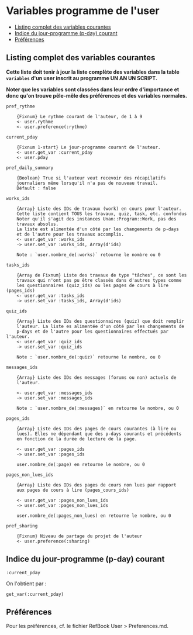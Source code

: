# Variables programme de l'user

* [Listing complet des variables courantes](#listingcompletdesvariables)
* [Indice du jour-programme (p-day) courant](#jourprogrammecourant)
* [Préférences](#lespreferences)


<a name='listingcompletdesvariables'></a>

## Listing complet des variables courantes

**Cette liste doit tenir à jour la liste complète des variables dans la table `variables` d'un user inscrit au programme UN AN UN SCRIPT.**

**Noter que les variables sont classées dans leur ordre d'importance et donc qu'on trouve pêle-mêle des préférences et des variables normales.**

    pref_rythme

        {Fixnum} Le rythme courant de l'auteur, de 1 à 9
        <- user.rythme
        <- user.preference(:rythme)

    current_pday

        {Fixnum 1-start} Le jour-programme courant de l'auteur.
        <- user.get_var :current_pday
        <- user.pday

    pref_daily_summary

        {Boolean} True si l'auteur veut recevoir des récapilatifs
        journaliers même lorsqu'il n'a pas de nouveau travail.
        Défault : false

    works_ids

        {Array} Liste des IDs de travaux (work) en cours pour l'auteur.
        Cette liste contient TOUS les travaux, quiz, task, etc. confondus
        Noter qu'il s'agit des instances Unan::Program::Work, pas des
        travaux absolus.
        La liste est alimentée d'un côté par les changements de p-days
        et de l'autre pour les travaux accomplis.
        <- user.get_var :works_ids
        -> user.set_var :works_ids, Array(d'ids)

        Note : `user.nombre_de(:works)` retourne le nombre ou 0

    tasks_ids

        {Array de Fixnum} Liste des travaux de type "tâches", ce sont les
        travaux qui n'ont pas pu être classés dans d'autres types comme
        les questionnaires (quiz_ids) ou les pages de cours à lire (pages_ids)
        <- user.get_var :tasks_ids
        -> user.set_var :tasks_ids, Array(d'ids)

    quiz_ids

        {Array} Liste des IDs des questionnaires (quiz) que doit remplir
        l'auteur. La liste es alimentée d'un côté par les changements de
        p-days et de l'autre pour les questionnaires effectués par l'auteur.
        <- user.get_var :quiz_ids
        -> user.set_var :quiz_ids

        Note : `user.nombre_de(:quiz)` retourne le nombre, ou 0

    messages_ids

        {Array} Liste des IDs des messages (forums ou non) actuels de
        l'auteur.

        <- user.get_var :messages_ids
        -> user.set_var :messages_ids

        Note : `user.nombre_de(:messages)` en retourne le nombre, ou 0

    pages_ids

        {Array} Liste des IDs des pages de cours courantes (à lire ou
        lues). Elles ne dépendant que des p-days courants et précédents
        en fonction de la durée de lecture de la page.

        <- user.get_var :pages_ids
        -> user.set_var :pages_ids

        user.nombre_de(:page) en retourne le nombre, ou 0

    pages_non_lues_ids

        {Array} Liste des IDs des pages de cours non lues par rapport
        aux pages de cours à lire (pages_cours_ids)

        <- user.get_var :pages_non_lues_ids
        -> user.set_var :pages_non_lues_ids

        user.nombre_de(:pages_non_lues) en retourne le nombre, ou 0

    pref_sharing

        {Fixnum} Niveau de partage du projet de l'auteur
        <- user.preference(:sharing)


<a name='jourprogrammecourant'></a>

## Indice du jour-programme (p-day) courant

    :current_pday

On l'obtient par :

    get_var(:current_pday)

<!-- --------------------------------------------------------------------- -->

<a name='lespreferences'></a>

## Préférences

Pour les préférences, cf. le fichier RefBook User > Preferences.md.
